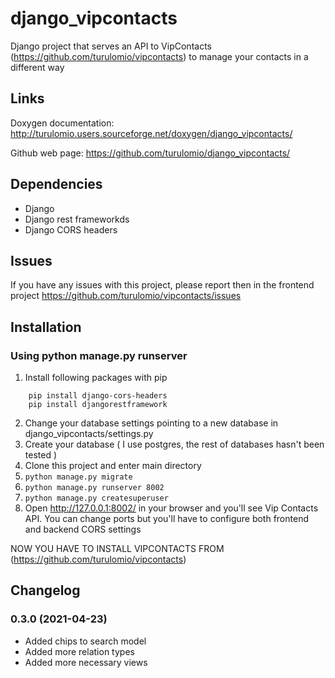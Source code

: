 # django_vipcontacts

Django project that serves an API to VipContacts (https://github.com/turulomio/vipcontacts) to manage your contacts in a different way

## Links

Doxygen documentation:
    http://turulomio.users.sourceforge.net/doxygen/django_vipcontacts/

Github web page:
    https://github.com/turulomio/django_vipcontacts/

## Dependencies

* Django
* Django rest frameworkds
* Django CORS headers

## Issues

If you have any issues with this project, please report then in the frontend project https://github.com/turulomio/vipcontacts/issues

## Installation
### Using python manage.py runserver

1) Install following packages with pip
```
    pip install django-cors-headers
    pip install djangorestframework
```
2) Change your database settings pointing to a new database in django_vipcontacts/settings.py
3) Create your database ( I use postgres, the rest of databases hasn't been tested )
4) Clone this project and enter main directory
5) `python manage.py migrate`
6) `python manage.py runserver 8002`
7) `python manage.py createsuperuser`
8) Open http://127.0.0.1:8002/ in your browser and you'll see Vip Contacts API. You can change ports but you'll have to configure both frontend and backend CORS settings

NOW YOU HAVE TO INSTALL VIPCONTACTS FROM (https://github.com/turulomio/vipcontacts)

## Changelog

### 0.3.0 (2021-04-23)
- Added chips to search model
- Added more relation types
- Added more necessary views

